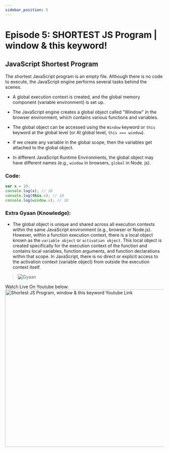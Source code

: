```yaml
---
sidebar_position: 5
---
```


# Episode 5: SHORTEST JS Program | window & this keyword!

## JavaScript Shortest Program
The shortest JavaScript program is an empty file. Although there is no code to execute, the JavaScript engine performs several tasks behind the scenes.

- A global execution context is created, and the global memory component (variable environment) is set up.
- The JavaScript engine creates a global object called "Window" in the browser environment, which contains various functions and variables.
- The global object can be accessed using the `Window` keyword or `this` keyword at the global level (or  At global level, `this === window`).
- If we create any variable in the global scope, then the variables get attached to the global object.

- In different JavaScript Runtime Environments, the global object may have different names (e.g., `window` in browsers, `global` in Node. js).

### Code:
```js
var x = 10;
console.log(x); // 10
console.log(this.x); // 10
console.log(window.x); // 10
```

### Extra Gyaan (Knowledge):
- The global object is unique and shared across all execution contexts within the same JavaScript environment (e.g., browser or Node.js). However, within a function execution context, there is a local object known as the `variable object` or `activation object`. This local object is created specifically for the execution context of the function and contains local variables, function arguments, and function declarations within that scope. In JavaScript, there is no direct or explicit access to the activation context (variable object) from outside the execution context itself.

> ![Gyaan](https://www.atatus.com/blog/content/images/2022/02/giphy--4--1.gif)

Watch Live On Youtube below:
<a href="https://www.youtube.com/watch?v=QCRpVw2KXf8&ab_channel=AkshaySaini" target="_blank"><img src="https://img.youtube.com/vi/QCRpVw2KXf8/0.jpg"  width="550" height="500"
alt="Shortest JS Program, window & this keyword Youtube Link"/></a>
